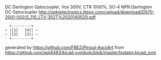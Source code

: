 DC Darlington Optocoupler, Vce 300V, CTR 1000%, SO-4
NPN Darlington DC Optocoupler
http://optoelectronics.liteon.com/upload/download/DS70-2001-002/S_110_LTV-352T%2020140520.pdf


	  +---------+
	~ |[1]   [4]| ~
	~ |[2]   [3]| ~
	  +---------+


generated by https://github.com/FBEZ/Pinout-AsciiArt from https://github.com/ask6483/kicad-symbols/blob/master/Isolator.kicad_sym